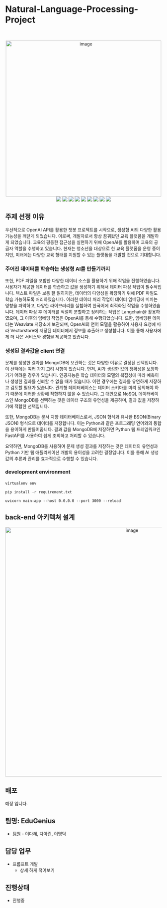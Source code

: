 # Natural-Language-Processing-Project

<br>
<p align="center">
<img width="500" alt="image" src="https://github.com/LeeMyungdeok/Natural-Language-Processing-Project/assets/115915362/f522681a-8508-443e-b590-5c42ad712bd5">
<br>
<img src= "https://img.shields.io/badge/Javascript-F7DF1E?style=flat-square&logo=JavaScript&logoColor=white" />
<img src= "https://img.shields.io/badge/mongodb-47A248?style=flat-square&logo=mongodb&logoColor=white" />
<img src= "https://img.shields.io/badge/CSS3-1572B6?style=flat-square&logo=CSS3&logoColor=white" />
<img src= "https://img.shields.io/badge/inux-FCC624?style=flat-square&logo=linux&logoColor=white" />
<img src= "https://img.shields.io/badge/Python-3776AB?style=flat-square&logo=Python&logoColor=white" />
<img src= "https://img.shields.io/badge/fastapi-009688?style=flat-square&logo=fastapi&logoColor=white" />
<img src= "https://img.shields.io/badge/react-61DAFB?style=flat-square&logo=react&logoColor=white" />
<img src= "https://img.shields.io/badge/openai-412991?style=flat-square&logo=openai&logoColor=white" />
<img src= "https://img.shields.io/badge/amazonec2-FF9900?style=flat-square&logo=amazonec2&logoColor=white" />

<br>
</p>

## 주제 선정 이유
우선적으로 OpenAI API를 활용한 챗봇 프로젝트를 시작으로, 생성형 AI의 다양한 활용 가능성을 깨닫게 되었습니다. 이로써, 개발자로서 항상 꿈꿔왔던 교육 플랫폼을 개발하게 되었습니다. 교육의 평등한 접근성을 실현하기 위해 OpenAI를 활용하여 교육의 공급자 역할을 수행하고 있습니다. 현재는 청소년을 대상으로 한 교육 플랫폼을 운영 중이지만, 미래에는 다양한 교육 형태를 지원할 수 있는 플랫폼을 개발할 것으로 기대합니다.

### 주어진 데이터를 학습하는 생성형 AI를 만들기까지
또한, PDF 파일을 포함한 다양한 데이터 소스를 활용하기 위해 작업을 진행하였습니다. 사용자가 제공한 데이터를 학습하고 값을 생성하기 위해서 데이터 파싱 작업이 필수적입니다. 텍스트 파일은 보통 잘 읽히지만, 데이터의 다양성을 확장하기 위해 PDF 파일도 학습 가능하도록 처리하였습니다. 이러한 데이터 처리 작업이 데이터 임베딩에 미치는 영향을 파악하고, 다양한 라이브러리를 실험하여 한국어에 최적화된 작업을 수행하였습니다. 데이터 파싱 후 데이터를 적절히 분할하고 정리하는 작업은 Langchain을 활용하였으며, 그 이후의 임베딩 작업은 OpenAI를 통해 수행되었습니다.
또한, 임베딩된 데이터는 Weaviate 저장소에 보관되며, OpenAI의 언어 모델을 활용하여 사용자 요청에 따라 Vectorstore에 저장된 데이터에서 정보를 추출하고 생성합니다. 이를 통해 사용자에게 더 나은 서비스와 경험을 제공하고 있습니다.

### 생성된 결과값을 client 연결
문제를 생성한 결과를 MongoDB에 보관하는 것은 다양한 이유로 결정된 선택입니다. 이 선택에는 여러 가지 고려 사항이 있습니다.
먼저, AI가 생성한 값의 정확성을 보장하기가 어려운 경우가 있습니다. 인공지능은 학습 데이터와 모델의 복잡성에 따라 예측이나 생성한 결과를 신뢰할 수 없을 때가 있습니다. 이런 경우에는 결과를 유연하게 저장하고 검토할 필요가 있습니다. 관계형 데이터베이스는 데이터 스키마를 미리 정의해야 하기 때문에 이러한 상황에 적합하지 않을 수 있습니다. 그 대안으로 NoSQL 데이터베이스인 MongoDB를 선택하는 것은 데이터 구조의 유연성을 제공하며, 결과 값을 저장하기에 적합한 선택입니다.

또한, MongoDB는 문서 지향 데이터베이스로서, JSON 형식과 유사한 BSON(Binary JSON) 형식으로 데이터를 저장합니다. 이는 Python과 같은 프로그래밍 언어와의 통합을 용이하게 만들어줍니다. 결과 값을 MongoDB에 저장하면 Python 웹 프레임워크인 FastAPI를 사용하여 쉽게 조회하고 처리할 수 있습니다.

요약하면, MongoDB를 사용하여 문제 생성 결과를 저장하는 것은 데이터의 유연성과 Python 기반 웹 애플리케이션 개발의 용이성을 고려한 결정입니다. 이를 통해 AI 생성 값의 추론과 관리를 효과적으로 수행할 수 있습니다.

### development environment

#### 
```
virtualenv env
```
```
pip install -r requirement.txt
```
```
uvicorn main:app --host 0.0.0.0 --port 3000 --reload
```

## back-end 아키텍쳐 설계
<p align="center">
<img width="800" alt="image" src="https://github.com/LeeMyungdeok/Natural-Language-Processing-Project/assets/115915362/b21ee2ff-3d60-4b5b-aaa3-9deb467149d0">
</p>

## 배포

예정 입니다.

## 팀명: EduGenius

* [팀원](링크) - 이다혜, 차아린, 이명덕

## 담당 업무
- 프롬프트 개발
  - 상세 하게 적어보기 

 
## 진행상태
* 진행중
